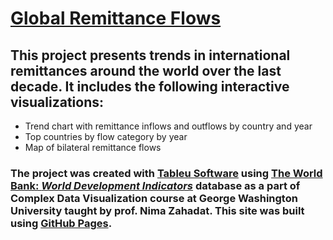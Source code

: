 # [**Global Remittance Flows**](http://wsynak.github.io)

## This project presents trends in international remittances around the world over the last decade. It includes the following interactive visualizations:
- Trend chart with remittance inflows and outflows by country and year
- Top countries by flow category by year
- Map of bilateral remittance flows

### The project was created with [Tableu Software](https://www.tableau.com/) using [The World Bank: _World Development Indicators_](https://databank.worldbank.org/data/source/world-development-indicators/preview/on) database as a part of Complex Data Visualization course at George Washington University taught by prof. Nima Zahadat. This site was built using [GitHub Pages](https://pages.github.com/).

